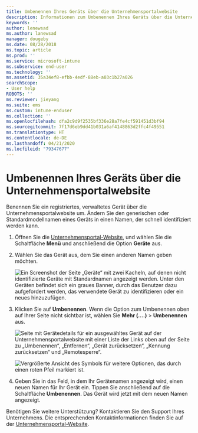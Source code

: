 ```yaml
---
title: Umbenennen Ihres Geräts über die Unternehmensportalwebsite
description: Informationen zum Umbenennen Ihres Geräts über die Unternehmensportalwebsite
keywords: ''
author: lenewsad
ms.author: lanewsad
manager: dougeby
ms.date: 08/28/2018
ms.topic: article
ms.prod: ''
ms.service: microsoft-intune
ms.subservice: end-user
ms.technology: ''
ms.assetid: 35a34ef8-efbb-4edf-88eb-a03c1b27a026
searchScope:
- User help
ROBOTS: ''
ms.reviewer: jieyang
ms.suite: ems
ms.custom: intune-enduser
ms.collection: ''
ms.openlocfilehash: dfa2c9d9f2535bf336e28a7fe4cf591451d3bf94
ms.sourcegitcommit: 7f17d6eb9dd41b031a6af4148863d2ffc4f49551
ms.translationtype: HT
ms.contentlocale: de-DE
ms.lasthandoff: 04/21/2020
ms.locfileid: "79347677"
---
```

# <a name="rename-your-device-from-the-company-portal-website"></a>Umbenennen Ihres Geräts über die Unternehmensportalwebsite

Benennen Sie ein registriertes, verwaltetes Gerät über die Unternehmensportalwebsite um. Ändern Sie den generischen oder Standardmodellnamen eines Geräts in einen Namen, der schnell identifiziert werden kann.

1. Öffnen Sie die [Unternehmensportal-Website](https://portal.manage.microsoft.com), und wählen Sie die Schaltfläche __Menü__ und anschließend die Option __Geräte__ aus.  

2. Wählen Sie das Gerät aus, dem Sie einen anderen Namen geben möchten.

    ![Ein Screenshot der Seite „Geräte“ mit zwei Kacheln, auf denen nicht identifizierte Geräte mit Standardnamen angezeigt werden. Unter den Geräten befindet sich ein graues Banner, durch das Benutzer dazu aufgefordert werden, das verwendete Gerät zu identifizieren oder ein neues hinzuzufügen.](./media/rename-reset-device-step2-1808.png)   

3. Klicken Sie auf **Umbenennen**. Wenn die Option zum Umbenennen oben auf Ihrer Seite nicht sichtbar ist, wählen Sie **Mehr (....)**  > **Umbenennen** aus.   

   ![Seite mit Gerätedetails für ein ausgewähltes Gerät auf der Unternehmensportalwebsite mit einer Liste der Links oben auf der Seite zu „Umbenennen“, „Entfernen“, „Gerät zurücksetzen“, „Kennung zurücksetzen“ und „Remotesperre“. ](./media/rename-reset-device-1808.png)   

    ![Vergrößerte Ansicht des Symbols für weitere Optionen, das durch einen roten Pfeil markiert ist.](./media/rename-reset-device-step3-more-1808.png)  

4. Geben Sie in das Feld, in dem Ihr Gerätenamen angezeigt wird, einen neuen Namen für Ihr Gerät ein. Tippen Sie anschließend auf die Schaltfläche **Umbenennen**. Das Gerät wird jetzt mit dem neuen Namen angezeigt.  

Benötigen Sie weitere Unterstützung? Kontaktieren Sie den Support Ihres Unternehmens. Die entsprechenden Kontaktinformationen finden Sie auf der [Unternehmensportal-Website](https://go.microsoft.com/fwlink/?linkid=2010980).  
